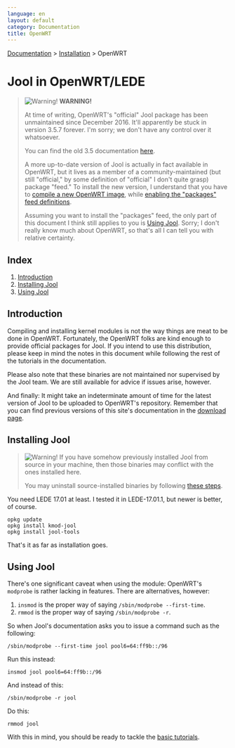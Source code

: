 ```yaml
---
language: en
layout: default
category: Documentation
title: OpenWRT
---
```


[Documentation](documentation.html) > [Installation](documentation.html#installation) > OpenWRT

# Jool in OpenWRT/LEDE

> ![Warning!](../images/warning.svg) **WARNING!**
> 
> At time of writing, OpenWRT's "official" Jool package has been unmaintained since December 2016. It'll apparently be stuck in version 3.5.7 forever. I'm sorry; we don't have any control over it whatsoever.
> 
> You can find the old 3.5 documentation [here](https://github.com/NICMx/releases/raw/master/Jool/Jool-3.5-doc.zip).
> 
> A more up-to-date version of Jool is actually in fact available in OpenWRT, but it lives as a member of a community-maintained (but still "official," by some definition of "official" I don't quite grasp) package "feed." To install the new version, I understand that you have to [compile a new OpenWRT image](https://openwrt.org/docs/guide-developer/build-system/install-buildsystem), while [enabling the "packages" feed definitions](https://github.com/openwrt/packages).
> 
> Assuming you want to install the "packages" feed, the only part of this document I think still applies to you is [Using Jool](#using-jool). Sorry; I don't really know much about OpenWRT, so that's all I can tell you with relative certainty.

## Index

1. [Introduction](#introduction)
2. [Installing Jool](#installing-jool)
3. [Using Jool](#using-jool)

## Introduction

Compiling and installing kernel modules is not the way things are meat to be done in OpenWRT. Fortunately, the OpenWRT folks are kind enough to provide official packages for Jool. If you intend to use this distribution, please keep in mind the notes in this document while following the rest of the tutorials in the documentation.

Please also note that these binaries are not maintained nor supervised by the Jool team. We are still available for advice if issues arise, however.

And finally: It might take an indeterminate amount of time for the latest version of Jool to be uploaded to OpenWRT's repository. Remember that you can find previous versions of this site's documentation in the [download page](download.html).

## Installing Jool

> ![Warning!](../images/warning.svg) If you have somehow previously installed Jool from source in your machine, then those binaries may conflict with the ones installed here.
>
> You may uninstall source-installed binaries by following [these steps](install.html#uninstalling).

You need LEDE 17.01 at least. I tested it in LEDE-17.01.1, but newer is better, of course.

	opkg update
	opkg install kmod-jool
	opkg install jool-tools

That's it as far as installation goes.

## Using Jool

There's one significant caveat when using the module: OpenWRT's `modprobe` is rather lacking in features. There are alternatives, however:

1. `insmod` is the proper way of saying `/sbin/modprobe --first-time`.
2. `rmmod` is the proper way of saying `/sbin/modprobe -r`.

So when Jool's documentation asks you to issue a command such as the following:

	/sbin/modprobe --first-time jool pool6=64:ff9b::/96

Run this instead:

	insmod jool pool6=64:ff9b::/96

And instead of this:

	/sbin/modprobe -r jool

Do this:

	rmmod jool

With this in mind, you should be ready to tackle the [basic tutorials](documentation.html#basic-tutorials).

